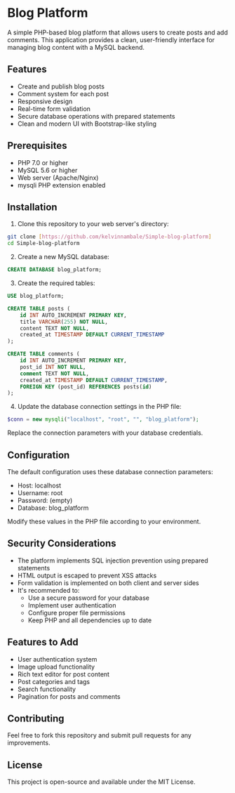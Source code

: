 # Blog Platform

A simple PHP-based blog platform that allows users to create posts and add comments. 
This application provides a clean, user-friendly interface for managing blog content with a MySQL backend.

## Features

- Create and publish blog posts
- Comment system for each post
- Responsive design
- Real-time form validation
- Secure database operations with prepared statements
- Clean and modern UI with Bootstrap-like styling

## Prerequisites

- PHP 7.0 or higher
- MySQL 5.6 or higher
- Web server (Apache/Nginx)
- mysqli PHP extension enabled

## Installation

1. Clone this repository to your web server's directory:
```bash
git clone [https://github.com/kelvinnambale/Simple-blog-platform]
cd Simple-blog-platform
```

2. Create a new MySQL database:
```sql
CREATE DATABASE blog_platform;
```

3. Create the required tables:
```sql
USE blog_platform;

CREATE TABLE posts (
    id INT AUTO_INCREMENT PRIMARY KEY,
    title VARCHAR(255) NOT NULL,
    content TEXT NOT NULL,
    created_at TIMESTAMP DEFAULT CURRENT_TIMESTAMP
);

CREATE TABLE comments (
    id INT AUTO_INCREMENT PRIMARY KEY,
    post_id INT NOT NULL,
    comment TEXT NOT NULL,
    created_at TIMESTAMP DEFAULT CURRENT_TIMESTAMP,
    FOREIGN KEY (post_id) REFERENCES posts(id)
);
```

4. Update the database connection settings in the PHP file:
```php
$conn = new mysqli("localhost", "root", "", "blog_platform");
```
Replace the connection parameters with your database credentials.

## Configuration

The default configuration uses these database connection parameters:
- Host: localhost
- Username: root
- Password: (empty)
- Database: blog_platform

Modify these values in the PHP file according to your environment.

## Security Considerations

- The platform implements SQL injection prevention using prepared statements
- HTML output is escaped to prevent XSS attacks
- Form validation is implemented on both client and server sides
- It's recommended to:
  - Use a secure password for your database
  - Implement user authentication
  - Configure proper file permissions
  - Keep PHP and all dependencies up to date

## Features to Add

- User authentication system
- Image upload functionality
- Rich text editor for post content
- Post categories and tags
- Search functionality
- Pagination for posts and comments

## Contributing

Feel free to fork this repository and submit pull requests for any improvements.

## License

This project is open-source and available under the MIT License.
